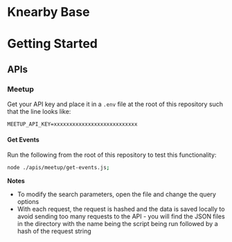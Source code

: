 # Knearby Base

# Getting Started

## APIs

### Meetup
Get your API key and place it in a `.env` file at the root of this repository such that the line looks like:

```
MEETUP_API_KEY=xxxxxxxxxxxxxxxxxxxxxxxxxxx
```

#### Get Events
Run the following from the root of this repository to test this functionality:

```bash
node ./apis/meetup/get-events.js;
```

**Notes**
- To modify the search parameters, open the file and change the query options
- With each request, the request is hashed and the data is saved locally to avoid sending too many requests to the API - you will find the JSON files in the directory with the name being the script being run followed by a hash of the request string